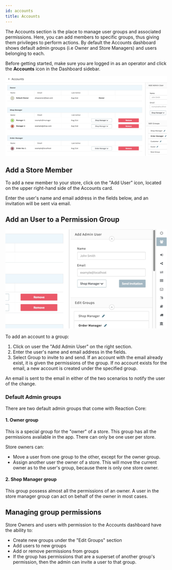 ```yaml
---
id: accounts
title: Accounts
---
```

    
The Accounts section is the place to manage user groups and associated permissions. Here, you can add members to specific groups, thus giving them privileges to perform actions. By default the Accounts dashboard shows default admin groups (i.e Owner and Store Managers) and users belonging to each.

Before getting started, make sure you are logged in as an operator and click the <i class="font-icon fa fa-users"></i> **Accounts** icon in the Dashboard sidebar.

![](/assets/admin-accounts-dashboard-groups.png "Accounts Dashboard showing default admin groups and an admin created group")

## Add a Store Member

To add a new member to your store, click on the "Add User" icon, located on the upper right-hand side of the Accounts card.

Enter the user's name and email address in the fields below, and an invitation will be sent via email.

## Add an User to a Permission Group

![](/assets/admin-accounts-dashboard-add-user.png "Reaction Commerce Dashboard")

To add an account to a group:

1. Click on user the "Add Admin User" on the right section.
2. Enter the user's name and email address in the fields.
3. Select Group to invite to and send. If an account with the email already exist, it is given the permissions of the group. If no account exists for the email, a new account is created under the specified group.

An email is sent to the email in either of the two scenarios to notify the user of the change.

### Default Admin groups

There are two default admin groups that come with Reaction Core:

#### 1. Owner group

This is a special group for the "owner" of a store. This group has all the permissions available in the app. There can only be one user per store.

Store owners can:

- Move a user from one group to the other, except for the owner group.
- Assign another user the owner of a store. This will move the current owner as to the user's group, because there is only one store owner.

#### 2. Shop Manager group

This group possess almost all the permissions of an owner. A user in the store manager group can act on behalf of the owner in most cases.

## Managing group permissions

Store Owners and users with permission to the Accounts dashboard have the ability to:

- Create new groups under the "Edit Groups" section
- Add users to new groups
- Add or remove permissions from groups
- If the group has permissions that are a superset of another group's permission, then the admin can invite a user to that group.
